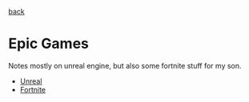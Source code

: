 [back](../README.md)

# Epic Games
Notes mostly on unreal engine, but also some fortnite stuff for my son. 

- [Unreal](./unreal.md)
- [Fortnite](./fortnite.md)
